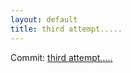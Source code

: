 ```yaml
---
layout: default
title: third attempt.....
---
```


Commit: [third attempt.....](https://github.com/DanGahanCGI/DanGahanCGI.github.io/commit/bd82708018daaca0e10d144eacd40a0525283cd2)

